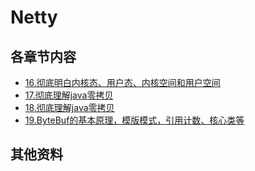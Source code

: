 # Netty

## 各章节内容

- [16.彻底明白内核态、用户态、内核空间和用户空间](https://github.com/geekibli/netty/blob/gaolei/note/16.彻底明白内核态、用户态、内核空间和用户空间.md)
- [17.彻底理解java零拷贝](https://github.com/geekibli/netty/blob/gaolei/note/17.彻底明白java零拷贝.md)
- [18.彻底理解java零拷贝](https://github.com/geekibli/netty/blob/gaolei/note/18彻底理解java零拷贝.md)
- [19.ByteBuf的基本原理，模版模式，引用计数、核心类等](https://github.com/geekibli/netty/blob/gaolei/note/19.ByteBuf的基本原理，模版模式，引用计数、核心类等.md)




## 其他资料

